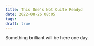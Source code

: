 ```yaml
---
title: This One's Not Quite Readyd
date: 2022-08-26 08:05
tags:
draft: true
---
```


Something brilliant will be here one day.
